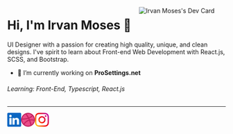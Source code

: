 <a href="https://app.daily.dev/irvan_moses"><img align='right' src="https://api.daily.dev/devcards/c3a197328ace48ada3e0fdfba2812941.png?r=kgc" width="200" alt="Irvan Moses's Dev Card"/></a>

# Hi, I'm Irvan Moses 👋

<!--
**irvanmoses/irvanmoses** is a ✨ _special_ ✨ repository because its `README.md` (this file) appears on your GitHub profile. -->

UI Designer with a passion for creating high quality, unique, and clean designs. I've spirit to learn about Front-end Web Development with React.js, SCSS, and Bootstrap.

- 💼 I’m currently working on **ProSettings.net**

###### Learning: Front-End, Typescript, React.js

---

<a href="https://www.linkedin.com/in/irvan-moses-2784771b0">
    <img height="32" align="left" alt="LinkedIn" src="icons/linkedin.png" />
</a>

<a href="https://dribbble.com/cszach">
    <img height="32" align="left" alt="Dribbble" src="icons/dribbble.png" />
</a>

<a href="https://www.instagram.com/irvan_moses">
    <img height="32" align="left" alt="Instagram" src="icons/instagram.png" />
</a>
